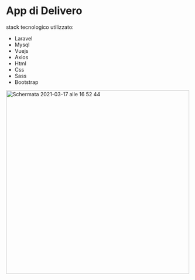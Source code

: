 <h1>App di Delivero</h1>
  <p>stack tecnologico utilizzato:</p>
  <ul>
    <li>Laravel</li>
    <li>Mysql</li>
    <li>Vuejs</li>
    <li>Axios</li>
    <li>Html</li>
    <li>Css</li>
    <li>Sass</li>
    <li>Bootstrap</li>
  </ul>
   
   
  <img width="500" alt="Schermata 2021-03-17 alle 16 52 44" src="https://user-images.githubusercontent.com/45883138/111501449-4b415c80-8745-11eb-8126-10fb73d29d6e.png">


